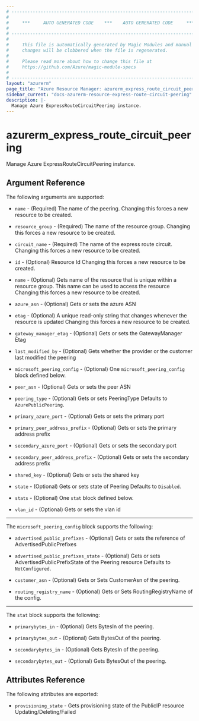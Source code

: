 ```yaml
---
# ----------------------------------------------------------------------------
#
#     ***     AUTO GENERATED CODE    ***    AUTO GENERATED CODE     ***
#
# ----------------------------------------------------------------------------
#
#     This file is automatically generated by Magic Modules and manual
#     changes will be clobbered when the file is regenerated.
#
#     Please read more about how to change this file at
#     https://github.com/Azure/magic-module-specs
#
# ----------------------------------------------------------------------------
layout: "azurerm"
page_title: "Azure Resource Manager: azurerm_express_route_circuit_peering"
sidebar_current: "docs-azurerm-resource-express-route-circuit-peering"
description: |-
  Manage Azure ExpressRouteCircuitPeering instance.
---
```


# azurerm_express_route_circuit_peering

Manage Azure ExpressRouteCircuitPeering instance.


## Argument Reference

The following arguments are supported:

* `name` - (Required) The name of the peering. Changing this forces a new resource to be created.

* `resource_group` - (Required) The name of the resource group. Changing this forces a new resource to be created.

* `circuit_name` - (Required) The name of the express route circuit. Changing this forces a new resource to be created.

* `id` - (Optional) Resource Id Changing this forces a new resource to be created.

* `name` - (Optional) Gets name of the resource that is unique within a resource group. This name can be used to access the resource Changing this forces a new resource to be created.

* `azure_asn` - (Optional) Gets or sets the azure ASN

* `etag` - (Optional) A unique read-only string that changes whenever the resource is updated Changing this forces a new resource to be created.

* `gateway_manager_etag` - (Optional) Gets or sets the GatewayManager Etag

* `last_modified_by` - (Optional) Gets whether the provider or the customer last modified the peering

* `microsoft_peering_config` - (Optional) One `microsoft_peering_config` block defined below.

* `peer_asn` - (Optional) Gets or sets the peer ASN

* `peering_type` - (Optional) Gets or sets PeeringType Defaults to `AzurePublicPeering`.

* `primary_azure_port` - (Optional) Gets or sets the primary port

* `primary_peer_address_prefix` - (Optional) Gets or sets the primary address prefix

* `secondary_azure_port` - (Optional) Gets or sets the secondary port

* `secondary_peer_address_prefix` - (Optional) Gets or sets the secondary address prefix

* `shared_key` - (Optional) Gets or sets the shared key

* `state` - (Optional) Gets or sets state of Peering Defaults to `Disabled`.

* `stats` - (Optional) One `stat` block defined below.

* `vlan_id` - (Optional) Gets or sets the vlan id

---

The `microsoft_peering_config` block supports the following:

* `advertised_public_prefixes` - (Optional) Gets or sets the reference of AdvertisedPublicPrefixes

* `advertised_public_prefixes_state` - (Optional) Gets or sets AdvertisedPublicPrefixState of the Peering resource Defaults to `NotConfigured`.

* `customer_asn` - (Optional) Gets or Sets CustomerAsn of the peering.

* `routing_registry_name` - (Optional) Gets or Sets RoutingRegistryName of the config.

---

The `stat` block supports the following:

* `primarybytes_in` - (Optional) Gets BytesIn of the peering.

* `primarybytes_out` - (Optional) Gets BytesOut of the peering.

* `secondarybytes_in` - (Optional) Gets BytesIn of the peering.

* `secondarybytes_out` - (Optional) Gets BytesOut of the peering.

## Attributes Reference

The following attributes are exported:

* `provisioning_state` - Gets provisioning state of the PublicIP resource Updating/Deleting/Failed
